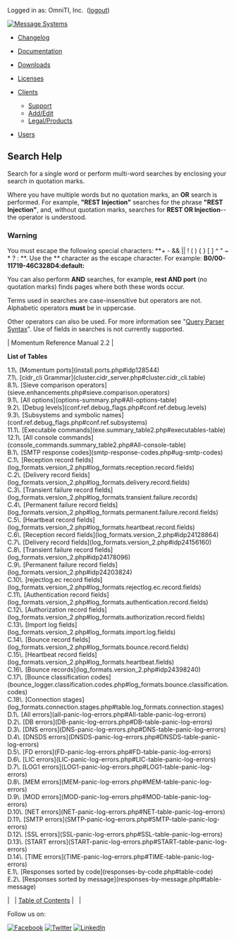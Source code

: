 Logged in as: OmniTI, Inc.  ([logout](https://support.messagesystems.com/logout.php))

[![Message Systems](https://support.messagesystems.com/images/ms-white205.png)](https://support.messagesystems.com/start.php) 

*   [Changelog](https://support.messagesystems.com/start.php?show=changelog)
*   [Documentation](https://support.messagesystems.com/docs/)
*   [Downloads](https://support.messagesystems.com/start.php)

*   [Licenses](https://support.messagesystems.com/license_summary.php)
*   <a href="">Clients</a>
    *   [Support](https://support.messagesystems.com/cs.php)
    *   [Add/Edit](https://support.messagesystems.com/edit_client.php)
    *   [Legal/Products](https://support.messagesystems.com/edit_products.php)
*   [Users](https://support.messagesystems.com/edit_customer.php)

## Search Help

Search for a single word or perform multi-word searches by enclosing your search in quotation marks.

Where you have multiple words but no quotation marks, an **OR** search is performed. For example, **"REST Injection"** searches for the phrase **"REST Injection"**, and, without quotation marks, searches for **REST OR Injection**--the operator is understood.

### Warning

You must escape the following special characters: **+ - && || ! ( ) { } [ ] ^ " ~ * ? : \**. Use the **\** character as the escape character. For example: **B0/00-11719-46C328D4\:default\:**

You can also perform **AND** searches, for example, **rest AND port** (no quotation marks) finds pages where both these words occur.

Terms used in searches are case-insensitive but operators are not. Alphabetic operators **must** be in uppercase.

Other operators can also be used. For more information see "[Query Parser Syntax](https://lucene.apache.org/core/old_versioned_docs/versions/3_0_0/queryparsersyntax.html)". Use of fields in searches is not currently supported.

| Momentum Reference Manual 2.2 |

**List of Tables**

<dl>

<dt>1.1\. [Momentum ports](install.ports.php#idp128544)</dt>

<dt>7.1\. [cidr_cli Grammar](cluster.cidr_server.php#cluster.cidr_cli.table)</dt>

<dt>8.1\. [Sieve comparison operators](sieve.enhancements.php#sieve.comparison.operators)</dt>

<dt>9.1\. [All options](options-summary.php#All-options-table)</dt>

<dt>9.2\. [Debug levels](conf.ref.debug_flags.php#conf.ref.debug.levels)</dt>

<dt>9.3\. [Subsystems and symbolic names](conf.ref.debug_flags.php#conf.ref.subsystems)</dt>

<dt>11.1\. [Executable commands](exe.summary_table2.php#executables-table)</dt>

<dt>12.1\. [All console commands](console_commands.summary_table2.php#All-console-table)</dt>

<dt>B.1\. [SMTP response codes](smtp-response-codes.php#ug-smtp-codes)</dt>

<dt>C.1\. [Reception record fields](log_formats.version_2.php#log_formats.reception.record.fields)</dt>

<dt>C.2\. [Delivery record fields](log_formats.version_2.php#log_formats.delivery.record.fields)</dt>

<dt>C.3\. [Transient failure record fields](log_formats.version_2.php#log_formats.transient.failure.records)</dt>

<dt>C.4\. [Permanent failure record fields](log_formats.version_2.php#log_formats.permanent.failure.record.fields)</dt>

<dt>C.5\. [Heartbeat record fields](log_formats.version_2.php#log_formats.heartbeat.record.fields)</dt>

<dt>C.6\. [Reception record fields](log_formats.version_2.php#idp24128864)</dt>

<dt>C.7\. [Delivery record fields](log_formats.version_2.php#idp24156160)</dt>

<dt>C.8\. [Transient failure record fields](log_formats.version_2.php#idp24178096)</dt>

<dt>C.9\. [Permanent failure record fields](log_formats.version_2.php#idp24203824)</dt>

<dt>C.10\. [rejectlog.ec record fields](log_formats.version_2.php#log_formats.rejectlog.ec.record.fields)</dt>

<dt>C.11\. [Authentication record fields](log_formats.version_2.php#log_formats.authentication.record.fields)</dt>

<dt>C.12\. [Authorization record fields](log_formats.version_2.php#log_formats.authorization.record.fields)</dt>

<dt>C.13\. [Import log fields](log_formats.version_2.php#log_formats.import.log.fields)</dt>

<dt>C.14\. [Bounce record fields](log_formats.version_2.php#log_formats.bounce.record.fields)</dt>

<dt>C.15\. [Heartbeat record fields](log_formats.version_2.php#log_formats.heartbeat.fields)</dt>

<dt>C.16\. [Bounce records](log_formats.version_2.php#idp24398240)</dt>

<dt>C.17\. [Bounce classification codes](bounce_logger.classification.codes.php#log_formats.bounce.classification.codes)</dt>

<dt>C.18\. [Connection stages](log_formats.connection.stages.php#table.log_formats.connection.stages)</dt>

<dt>D.1\. [All errors](all-panic-log-errors.php#All-table-panic-log-errors)</dt>

<dt>D.2\. [DB errors](DB-panic-log-errors.php#DB-table-panic-log-errors)</dt>

<dt>D.3\. [DNS errors](DNS-panic-log-errors.php#DNS-table-panic-log-errors)</dt>

<dt>D.4\. [DNSDS errors](DNSDS-panic-log-errors.php#DNSDS-table-panic-log-errors)</dt>

<dt>D.5\. [FD errors](FD-panic-log-errors.php#FD-table-panic-log-errors)</dt>

<dt>D.6\. [LIC errors](LIC-panic-log-errors.php#LIC-table-panic-log-errors)</dt>

<dt>D.7\. [LOG1 errors](LOG1-panic-log-errors.php#LOG1-table-panic-log-errors)</dt>

<dt>D.8\. [MEM errors](MEM-panic-log-errors.php#MEM-table-panic-log-errors)</dt>

<dt>D.9\. [MOD errors](MOD-panic-log-errors.php#MOD-table-panic-log-errors)</dt>

<dt>D.10\. [NET errors](NET-panic-log-errors.php#NET-table-panic-log-errors)</dt>

<dt>D.11\. [SMTP errors](SMTP-panic-log-errors.php#SMTP-table-panic-log-errors)</dt>

<dt>D.12\. [SSL errors](SSL-panic-log-errors.php#SSL-table-panic-log-errors)</dt>

<dt>D.13\. [START errors](START-panic-log-errors.php#START-table-panic-log-errors)</dt>

<dt>D.14\. [TIME errors](TIME-panic-log-errors.php#TIME-table-panic-log-errors)</dt>

<dt>E.1\. [Responses sorted by code](responses-by-code.php#table-code)</dt>

<dt>E.2\. [Responses sorted by message](responses-by-message.php#table-message)</dt>

</dl>

|   | [Table of Contents](index.php) |   |

Follow us on:

[![Facebook](https://support.messagesystems.com/images/icon-facebook.png)](http://www.facebook.com/messagesystems) [![Twitter](https://support.messagesystems.com/images/icon-twitter.png)](http://twitter.com/#!/MessageSystems) [![LinkedIn](https://support.messagesystems.com/images/icon-linkedin.png)](http://www.linkedin.com/company/message-systems)